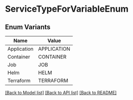# ServiceTypeForVariableEnum

## Enum Variants

| Name | Value |
|---- | -----|
| Application | APPLICATION |
| Container | CONTAINER |
| Job | JOB |
| Helm | HELM |
| Terraform | TERRAFORM |


[[Back to Model list]](../README.md#documentation-for-models) [[Back to API list]](../README.md#documentation-for-api-endpoints) [[Back to README]](../README.md)


